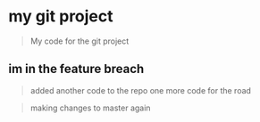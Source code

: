 # my git project

> My code for the git project

## im in the feature breach
> added another code to the repo
> one more code for the road

> making changes to master again
